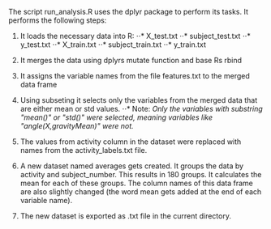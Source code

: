 The script run_analysis.R uses the dplyr package to perform its tasks.
It performs the following steps:

1. It loads the necessary data into R:
⋅⋅* X_test.txt
⋅⋅* subject_test.txt
⋅⋅* y_test.txt
⋅⋅* X_train.txt
⋅⋅* subject_train.txt
⋅⋅* y_train.txt

2. It merges the data using dplyrs mutate function and base Rs rbind

3. It assigns the variable names from the file features.txt to the merged data frame

4. Using subseting it selects only the variables from the merged data that are either mean or std values.
⋅⋅* Note: _Only the variables with substring "mean()" or "std()" were selected, meaning variables like "angle(X,gravityMean)" were not._

5. The values from activity column in the dataset were replaced with names from the activity_labels.txt file.

6. A new dataset named averages gets created. It groups the data by activity and subject_number. This results in 180 groups.
It calculates the mean for each of these groups. The column names of this data frame are also slightly changed (the word mean gets
added at the end of each variable name).

7. The new dataset is exported as .txt file in the current directory.
